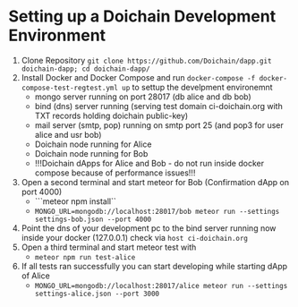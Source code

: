 # Setting up a Doichain Development Environment 

1. Clone Repository ```git clone https://github.com/Doichain/dapp.git doichain-dapp; cd doichain-dapp/```
2. Install Docker and Docker Compose and run ```docker-compose -f docker-compose-test-regtest.yml up``` to settup the develpment environemnt
    - mongo server running on port 28017 (db alice and db bob) 
    - bind (dns) server running (serving test domain ci-doichain.org with TXT records holding doichain public-key) 
    - mail server (smtp, pop) running on smtp port 25 (and pop3 for user alice and usr bob)
    - Doichain node running for Alice 
    - Doichain node running for Bob
    - !!!Doichain dApps for Alice and Bob - do not run inside docker compose because of performance issues!!!
3. Open a second terminal and start meteor for Bob (Confirmation dApp on port 4000)
    - ```meteor npm install``
    - ```MONGO_URL=mongodb://localhost:28017/bob meteor run --settings settings-bob.json --port 4000```
4. Point the dns of your development pc to the bind server running now inside your docker (127.0.0.1) check via ```host ci-doichain.org```
5. Open a third terminal and start meteor test with
    - ```meteor npm run test-alice```
6. If all tests ran successfully you can start developing while starting dApp of Alice 
    - ```MONGO_URL=mongodb://localhost:28017/alice meteor run --settings settings-alice.json --port 3000```
    